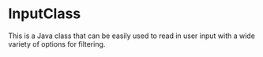 # InputClass
This is a Java class that can be easily used to read in user input with a wide variety of options for filtering.
